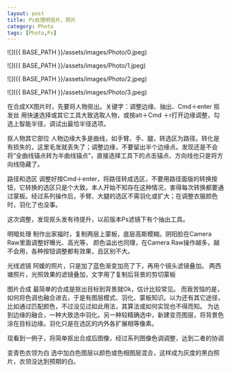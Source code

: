```yaml
---
layout: post
title: Ps处理明信片、照片
category: Photo
tags: [Photo,Ps]
---
```


![]({{ BASE_PATH }}/assets/images/Photo/0.jpeg)


![]({{ BASE_PATH }}/assets/images/Photo/1.jpeg)


![]({{ BASE_PATH }}/assets/images/Photo/2.jpeg)


![]({{ BASE_PATH }}/assets/images/Photo/3.jpeg)


在合成XX图片时，先要将人物抠出。关键字：调整边缘、抽出、Cmd＋enter抠发丝用快速选择或其它工具大致选取人物，或按alt＋Cmd ＋r打开边缘调整，勾选上智能半径，调试出最恰半径选项。抠人物其它部位人物边缘大多是曲线，如手臂、手、腿，转选区为路径。转化是有损失的，这里毛发就丢失了；调整边缘，不要留出半个边缘点。发现还是不会将“全曲线锚点转为半曲线锚点”，直接选择工具下的点击锚点、方向线也只是将方向线隐藏了。路径和选区调整好按Cmd＋enter，将路径转成选区，不要用路径面版的转换按钮，它转换的选区只是个大致。本人开始不知存在这种情况，害得每次转换都要通过蒙板。经过系列操作后，手臂、大腿的选区不需羽化或扩大；在调整衣服颜色时，羽化了也没事。这次调整，发现抠头发有待提升，以前版本Ps滤镜下有个抽出工具。明暗处理制作出家福时，复制两层上蒙板，底层高斯模糊。阴阳脸在Camera Raw里面调整好曝光、高光等，颜色溢出也同理，在Camera Raw操作越多，越不会用，各种按钮调整都有效果，且区别不大。光线滤镜阿媛的照片，只是加了蓝色渐变加亮了下，再用个镜头滤镜叠加。两西塘照片，光照效果的滤镜叠加，文字用了复制后背景的剪切蒙板图片合成最简单的合成是抠出目标到背景就Ok，估计比较常见。而我苦恼的是，如何将色调也融合进去，于是有图层模式、羽化、蒙板知识。以为还有其它途径，比如通过匹配颜色，不过没见过如此用法，其算法或如何实现也不得而知。为达到边缘的融合，一种大致选中羽化。另一种较精确选中，新建变亮图层，将背景色涂在目标边缘。羽化只是在选区的内外各扩展相等像素。现看到一例子，将简单抠出合成后图像，经过系列图像色调调整，达到二者的协调变青色衣领为白选中加白色图层以颜色或色相图层混合，这样成为灰度的黑白照片，衣领没达到预期的白。